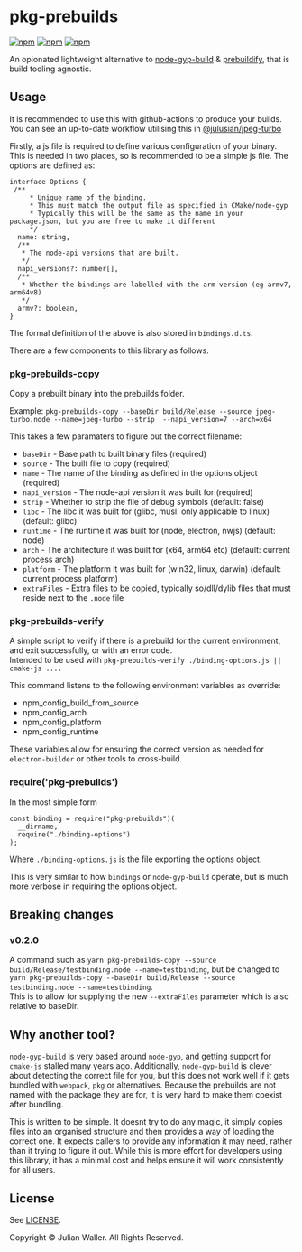 # pkg-prebuilds

[![npm](https://img.shields.io/npm/v/pkg-prebuilds.svg)](https://www.npmjs.com/package/pkg-prebuilds)
[![npm](https://img.shields.io/npm/dm/pkg-prebuilds.svg)](https://www.npmjs.com/package/pkg-prebuilds)
[![npm](https://img.shields.io/npm/l/pkg-prebuilds.svg)](LICENSE)

An opionated lightweight alternative to [node-gyp-build](https://www.npmjs.com/package/node-gyp-build) & [prebuildify](https://www.npmjs.com/package/prebuildify), that is build tooling agnostic.


## Usage

It is recommended to use this with github-actions to produce your builds. You can see an up-to-date workflow utilising this in [@julusian/jpeg-turbo](https://github.com/Julusian/node-jpeg-turbo/blob/master/.github/workflows/node.yaml)

Firstly, a js file is required to define various configuration of your binary. This is needed in two places, so is recommended to be a simple js file.
The options are defined as:
```
interface Options {
 /**
     * Unique name of the binding. 
     * This must match the output file as specified in CMake/node-gyp
     * Typically this will be the same as the name in your package.json, but you are free to make it different
     */
  name: string,
  /**
   * The node-api versions that are built.
   */
  napi_versions?: number[],
  /**
   * Whether the bindings are labelled with the arm version (eg armv7, arm64v8)
   */
  armv?: boolean,
}
```
The formal definition of the above is also stored in `bindings.d.ts`.

There are a few components to this library as follows.

### pkg-prebuilds-copy

Copy a prebuilt binary into the prebuilds folder.

Example: `pkg-prebuilds-copy --baseDir build/Release --source jpeg-turbo.node --name=jpeg-turbo --strip  --napi_version=7 --arch=x64`

This takes a few paramaters to figure out the correct filename:
* `baseDir` - Base path to built binary files (required)
* `source` - The built file to copy (required)
* `name` - The name of the binding as defined in the options object (required)
* `napi_version` - The node-api version it was built for (required)
* `strip` - Whether to strip the file of debug symbols (default: false)
* `libc` - The libc it was built for (glibc, musl. only applicable to linux) (default: glibc)
* `runtime` - The runtime it was built for (node, electron, nwjs) (default: node)
* `arch` - The architecture it was built for (x64, arm64 etc) (default: current process arch)
* `platform` - The platform it was built for (win32, linux, darwin) (default: current process platform)
* `extraFiles` - Extra files to be copied, typically so/dll/dylib files that must reside next to the `.node` file

### pkg-prebuilds-verify

A simple script to verify if there is a prebuild for the current environment, and exit successfully, or with an error code.  
Intended to be used with `pkg-prebuilds-verify ./binding-options.js || cmake-js ....`

This command listens to the following environment variables as override:
* npm_config_build_from_source
* npm_config_arch
* npm_config_platform
* npm_config_runtime

These variables allow for ensuring the correct version as needed for `electron-builder` or other tools to cross-build.

### require('pkg-prebuilds')

In the most simple form
```
const binding = require("pkg-prebuilds")(
  __dirname,
  require("./binding-options")
);
```
Where `./binding-options.js` is the file exporting the options object.

This is very similar to how `bindings` or `node-gyp-build` operate, but is much more verbose in requiring the options object.


## Breaking changes

### v0.2.0

A command such as `yarn pkg-prebuilds-copy --source build/Release/testbinding.node --name=testbinding`, but be changed to `yarn pkg-prebuilds-copy --baseDir build/Release --source testbinding.node --name=testbinding`.  
This is to allow for supplying the new `--extraFiles` parameter which is also relative to baseDir.

## Why another tool?

`node-gyp-build` is very based around `node-gyp`, and getting support for `cmake-js` stalled many years ago.
Additionally, `node-gyp-build` is clever about detecting the correct file for you, but this does not work well if it gets bundled with `webpack`, `pkg` or alternatives. Because the prebuilds are not named with the package they are for, it is very hard to make them coexist after bundling.

This is written to be simple. It doesnt try to do any magic, it simply copies files into an organised structure and then provides a way of loading the correct one. 
It expects callers to provide any information it may need, rather than it trying to figure it out. While this is more effort for developers using this library, it has a minimal cost and helps ensure it will work consistently for all users.


## License

See [LICENSE](LICENSE).

Copyright © Julian Waller. All Rights Reserved.
